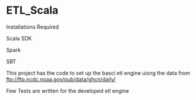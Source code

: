 # ETL_Scala

Installations Required

Scala SDK

Spark

SBT


This project has the code to set up the basci etl engine uisng the data from ftp://ftp.ncdc.noaa.gov/pub/data/ghcn/daily/

Few Tests are written for the developed etl engine 



